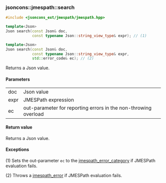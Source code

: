 ### jsoncons::jmespath::search

```c++
#include <jsoncons_ext/jmespath/jmespath.hpp>

template<Json>
Json search(const Json& doc, 
            const typename Json::string_view_type& expr); // (1)

template<Json>
Json search(const Json& doc, 
            const typename Json::string_view_type& expr,
            std::error_code& ec); // (2)
```

Returns a Json value.

#### Parameters

<table>
  <tr>
    <td>doc</td>
    <td>Json value</td> 
  </tr>
  <tr>
    <td>expr</td>
    <td>JMESPath expression</td> 
  </tr>
  <tr>
    <td>ec</td>
    <td>out-parameter for reporting errors in the non-throwing overload</td> 
  </tr>
</table>

#### Return value

Returns a Json value.

#### Exceptions

(1) Sets the out-parameter `ec` to the [jmespath_error_category](jmespath_errc.md) if JMESPath evaluation fails. 

(2) Throws a [jmespath_error](jmespath_error.md) if JMESPath evaluation fails.


